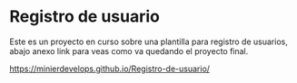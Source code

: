 <h1>Registro de usuario</h1>

<p>Este es un proyecto en curso sobre una plantilla para registro de usuarios, abajo anexo link para veas como va quedando el proyecto final.</p>

https://minierdevelops.github.io/Registro-de-usuario/
